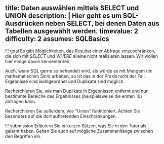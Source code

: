 title: Daten auswählen mittels SELECT und UNION
description: |
  Hier geht es um SQL-Ausdrücken neben SELECT, bei denen Daten aus Tabellen ausgewählt werden.
timevalue: 2
difficulty: 2
assumes: SQLBasics
---
!!! goal
    Es gibt Möglichkeiten, das Resultat einer Abfrage einzuschränken, die sich mit *SELECT*
    und *WHERE* alleine nicht realisieren lassen. Wir wollen hier einige davon kennenlernen.

Auch, wenn SQL gerne so behandelt wird, als würde es mit Mengem (im mathematischen Sinn)
arbeiten, so ist das in der Praxis nicht der Fall. Ergebnisse sind wohlgeordnet und Duplikate
sind möglich.

Recherchieren Sie, wie man Duplikate in Ergebnissen entfernt und nur bestimmte Bereiche des
Ergebnisses (beispielsweise die ersten 10) abfragen kann.

Recherchieren Sie außerdem, wie "Union" funktioniert. Achten Sie besonders auf die dort
auftretenden Einschränkungen.

!!! submission
    Erläutern Sie in kurzen Sätzen, was Sie in den Tutorials gelernt haben. 
    Gehen Sie auch auf mögliche Zusammenhänge zwischen den Begriffen ein.
